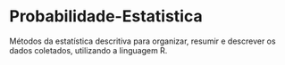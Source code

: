 # Probabilidade-Estatistica
Métodos da estatística descritiva para organizar, resumir e descrever os dados coletados, utilizando a linguagem R.
